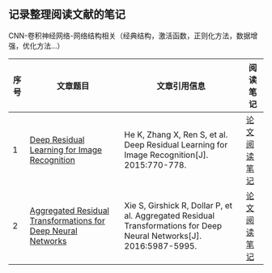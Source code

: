 ## 记录整理阅读文献的笔记
CNN-卷积神经网络-网络结构相关（经典结构，激活函数，正则化方法，数据增强，优化方法...）

| 序号 | 文章题目 | 文章引用信息| 阅读笔记 |
|--------|--------|---------|---------|
|    1    |   [Deep Residual Learning for Image Recognition](https://arxiv.org/abs/1611.05431)     |He K, Zhang X, Ren S, et al. Deep Residual Learning for Image Recognition[J]. 2015:770-778. |[论文阅读笔记](https://github.com/BUPTAlanMa/BUPTAlanMa.github.io/blob/master/CNN/ResNet-notes/ResNet.mkd)|
|    2    |   [Aggregated Residual Transformations for Deep Neural Networks](http://xueshu.baidu.com/s?wd=paperuri%3A%2820b0affad7a4ed00e1484e11419ceae7%29&filter=sc_long_sign&tn=SE_xueshusource_2kduw22v&sc_vurl=http%3A%2F%2Farxiv.org%2Fabs%2F1611.05431&ie=utf-8&sc_us=6309461710648735743)  |   Xie S, Girshick R, Dollar P, et al. Aggregated Residual Transformations for Deep Neural Networks[J]. 2016:5987-5995.     |[论文阅读笔记](https://github.com/BUPTAlanMa/BUPTAlanMa.github.io/blob/master/CNN/ResNext-notes/ResNext阅读笔记new.md)|
